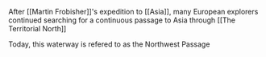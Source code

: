 After [[Martin Frobisher]]'s expedition to [[Asia]], many European explorers continued searching for a continuous passage to Asia through [[The Territorial North]]

Today, this waterway is refered to as the Northwest Passage

